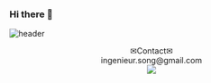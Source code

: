 ### Hi there 👋

<!--
**IngenieurSong/IngenieurSong** is a ✨ _special_ ✨ repository because its `README.md` (this file) appears on your GitHub profile.

Here are some ideas to get you started:

- 🔭 I’m currently working on ...
- 🌱 I’m currently learning ...
- 👯 I’m looking to collaborate on ...
- 🤔 I’m looking for help with ...
- 💬 Ask me about ...
- 📫 How to reach me: ...
- 😄 Pronouns: ...
- ⚡ Fun fact: ...
-->

![header](https://capsule-render.vercel.app/api?type=waving&color=0055FF&height=250&section=header&text=Suin%20Song&fontSize=70&fontColor=FFFFFF&fontAlignY=40)
  
  
<div align=center>✉Contact✉</div>  
<div align=center>ingenieur.song@gmail.com</div>
<div align=center><a href="https://it-is-my-life.tistory.com/" target="_blank"><img src="https://img.shields.io/badge/blog-#5B5857?style=flat-square&logo=Tistory&logoColor=white"/></a></div>
